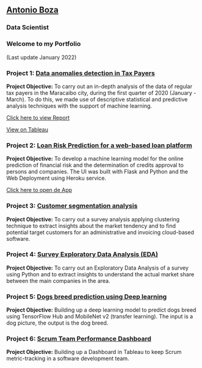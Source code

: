 ## [Antonio Boza](https://www.linkedin.com/in/antonio-boza/?locale=en_US)
### Data Scientist 
### Welcome to my Portfolio 
(Last update January 2022)

### Project 1: [Data anomalies detection in Tax Payers](https://github.com/AntonyBoza/PROJECTS/blob/master/DETECCI%C3%93N%20TRANSACCIONES%20IRREGULARES.ipynb)
**Project Objective:**
To carry out an in-depth analysis of the data of regular tax payers in the Maracaibo city, during the first quarter of 2020 (January - March). To do this, we made use of descriptive statistical and predictive analysis techniques with the support of machine learning.

[Click here to view Report](https://github.com/AntonyBoza/PROJECTS/blob/master/INFORME%20DE%20AN%C3%81LISIS%20DE%20ANOMAL%C3%8DAS%20EN%20DATOS%20PAGO%20DE%20IMPUESTOS_Rev.pdf)

[View on Tableau](https://public.tableau.com/app/profile/antonio.boza/viz/Analisis_Anomalas/Top_Contribuyentes)

### Project 2: [Loan Risk Prediction for a web-based loan platform](https://github.com/AntonyBoza/PROJECTS/blob/master/LOAN_RISK_PREDICTION_CRIPTO_WAKU_MODEL.ipynb)

**Project Objective:**
To develop a  machine learning model for the online prediction of financial risk and the determination of credits approval to persons and companies. The UI was built with Flask and Python and the Web Deployment using Heroku service.

[Click here to open de App](https://app-risk-1.herokuapp.com/)


### Project 3: [Customer segmentation analysis](https://github.com/AntonyBoza/PROJECTS/blob/master/Clustering%20-%20Users%20Segmentation%20Analysis.ipynb)
**Project Objective:**
To carry out a survey analysis applying clustering technique to extract insights about the market tendency and to find potential target customers for an administrative and invoicing cloud-based software.


### Project 4: [Survey Exploratory Data Analysis (EDA)](https://github.com/AntonyBoza/PROJECTS/blob/master/Analisis_Encuesta_Software.ipynb)
**Project Objective:**
To carry out an Exploratory Data Analysis of a survey using Python and to extract insights to understand the actual market share between the main companies in the area.


### Project 5: [Dogs breed prediction using Deep learning](https://github.com/AntonyBoza/DEEP-LEARNING/blob/master/Transfer_Learning_Exercise_MobileNet.ipynb)
**Project Objective:**
Building up a deep learning model to predict dogs breed using TensorFlow Hub and MobileNet v2 (transfer learning).
The input is a dog picture, the output is the dog breed.

### Project 6: [Scrum Team Performance Dashboard ](https://public.tableau.com/app/profile/antonio.boza/viz/Nevula_Dashboard/Dashboard1?publish=yes)
**Project Objective:**
Building up a Dashboard in Tableau to keep Scrum metric-tracking in a software development team.
